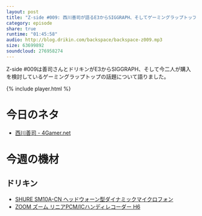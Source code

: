 ```yaml
---
layout: post
title: "Z-side #009: 西川善司が語るE3からSIGGRAPH、そしてゲーミングラップトップへ"
category: episode
share: true
runtime: "01:45:58"
audio: http://blog.drikin.com/backspace/backspace-z009.mp3
size: 63699892
soundcloud: 276958274
---
```

Z-side #009は善司さんとドリキンがE3からSIGGRAPH、そして今二人が購入を検討しているゲーミングラップトップの話題について語りました。

{% include player.html %}

# 今日のネタ
* [西川善司 - 4Gamer.net](http://www.4gamer.net/words/000/W00064/)


# 今週の機材

## ドリキン
* [SHURE  SM10A-CN ヘッドウォーン型ダイナミックマイクロフォン](http://amzn.to/1LXIGkV) 
* [ZOOM ズーム リニアPCM/ICハンディレコーダー H6](http://amzn.to/29BOo5n)
